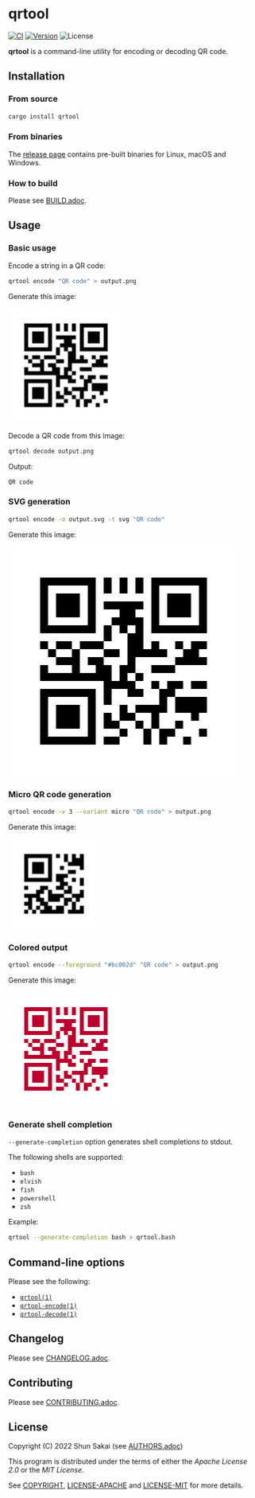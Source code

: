 # qrtool

[![CI][ci-badge]][ci-url]
[![Version][version-badge]][version-url]
![License][license-badge]

**qrtool** is a command-line utility for encoding or decoding QR code.

## Installation

### From source

```sh
cargo install qrtool
```

### From binaries

The [release page][release-page-url] contains pre-built binaries for Linux,
macOS and Windows.

### How to build

Please see [BUILD.adoc](BUILD.adoc).

## Usage

### Basic usage

Encode a string in a QR code:

```sh
qrtool encode "QR code" > output.png
```

Generate this image:

![Output](tests/data/basic/basic.png)

Decode a QR code from this image:

```sh
qrtool decode output.png
```

Output:

```text
QR code
```

### SVG generation

```sh
qrtool encode -o output.svg -t svg "QR code"
```

Generate this image:

![Output](tests/data/decode/decode.svg)

### Micro QR code generation

```sh
qrtool encode -v 3 --variant micro "QR code" > output.png
```

Generate this image:

![Output](tests/data/variant/micro.png)

### Colored output

```sh
qrtool encode --foreground "#bc002d" "QR code" > output.png
```

Generate this image:

![Output](tests/data/colored/fg.png)

### Generate shell completion

`--generate-completion` option generates shell completions to stdout.

The following shells are supported:

- `bash`
- `elvish`
- `fish`
- `powershell`
- `zsh`

Example:

```sh
qrtool --generate-completion bash > qrtool.bash
```

## Command-line options

Please see the following:

- [`qrtool(1)`](doc/man/man1/qrtool.1.adoc)
- [`qrtool-encode(1)`](doc/man/man1/qrtool-encode.1.adoc)
- [`qrtool-decode(1)`](doc/man/man1/qrtool-decode.1.adoc)

## Changelog

Please see [CHANGELOG.adoc](CHANGELOG.adoc).

## Contributing

Please see [CONTRIBUTING.adoc](CONTRIBUTING.adoc).

## License

Copyright (C) 2022 Shun Sakai (see [AUTHORS.adoc](AUTHORS.adoc))

This program is distributed under the terms of either the _Apache License 2.0_
or the _MIT License_.

See [COPYRIGHT](COPYRIGHT), [LICENSE-APACHE](LICENSE-APACHE) and
[LICENSE-MIT](LICENSE-MIT) for more details.

[ci-badge]: https://github.com/sorairolake/qrtool/workflows/CI/badge.svg
[ci-url]: https://github.com/sorairolake/qrtool/actions?query=workflow%3ACI
[version-badge]: https://img.shields.io/crates/v/qrtool
[version-url]: https://crates.io/crates/qrtool
[license-badge]: https://img.shields.io/crates/l/qrtool
[release-page-url]: https://github.com/sorairolake/qrtool/releases
